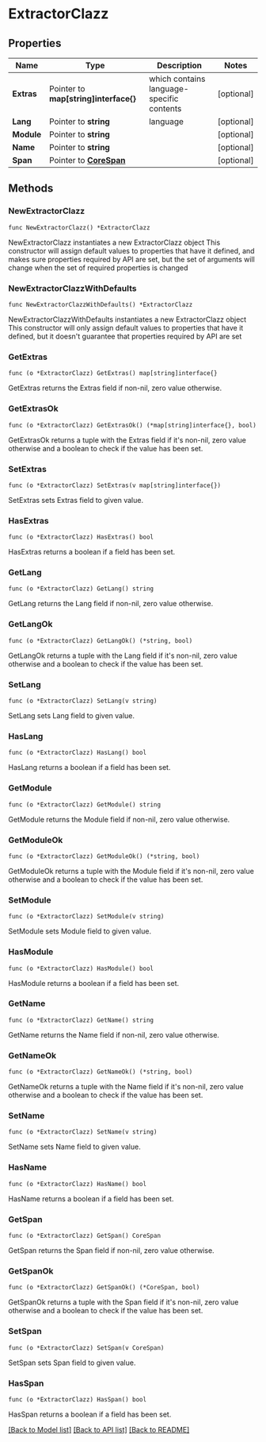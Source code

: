 # ExtractorClazz

## Properties

Name | Type | Description | Notes
------------ | ------------- | ------------- | -------------
**Extras** | Pointer to **map[string]interface{}** | which contains language-specific contents | [optional] 
**Lang** | Pointer to **string** | language | [optional] 
**Module** | Pointer to **string** |  | [optional] 
**Name** | Pointer to **string** |  | [optional] 
**Span** | Pointer to [**CoreSpan**](CoreSpan.md) |  | [optional] 

## Methods

### NewExtractorClazz

`func NewExtractorClazz() *ExtractorClazz`

NewExtractorClazz instantiates a new ExtractorClazz object
This constructor will assign default values to properties that have it defined,
and makes sure properties required by API are set, but the set of arguments
will change when the set of required properties is changed

### NewExtractorClazzWithDefaults

`func NewExtractorClazzWithDefaults() *ExtractorClazz`

NewExtractorClazzWithDefaults instantiates a new ExtractorClazz object
This constructor will only assign default values to properties that have it defined,
but it doesn't guarantee that properties required by API are set

### GetExtras

`func (o *ExtractorClazz) GetExtras() map[string]interface{}`

GetExtras returns the Extras field if non-nil, zero value otherwise.

### GetExtrasOk

`func (o *ExtractorClazz) GetExtrasOk() (*map[string]interface{}, bool)`

GetExtrasOk returns a tuple with the Extras field if it's non-nil, zero value otherwise
and a boolean to check if the value has been set.

### SetExtras

`func (o *ExtractorClazz) SetExtras(v map[string]interface{})`

SetExtras sets Extras field to given value.

### HasExtras

`func (o *ExtractorClazz) HasExtras() bool`

HasExtras returns a boolean if a field has been set.

### GetLang

`func (o *ExtractorClazz) GetLang() string`

GetLang returns the Lang field if non-nil, zero value otherwise.

### GetLangOk

`func (o *ExtractorClazz) GetLangOk() (*string, bool)`

GetLangOk returns a tuple with the Lang field if it's non-nil, zero value otherwise
and a boolean to check if the value has been set.

### SetLang

`func (o *ExtractorClazz) SetLang(v string)`

SetLang sets Lang field to given value.

### HasLang

`func (o *ExtractorClazz) HasLang() bool`

HasLang returns a boolean if a field has been set.

### GetModule

`func (o *ExtractorClazz) GetModule() string`

GetModule returns the Module field if non-nil, zero value otherwise.

### GetModuleOk

`func (o *ExtractorClazz) GetModuleOk() (*string, bool)`

GetModuleOk returns a tuple with the Module field if it's non-nil, zero value otherwise
and a boolean to check if the value has been set.

### SetModule

`func (o *ExtractorClazz) SetModule(v string)`

SetModule sets Module field to given value.

### HasModule

`func (o *ExtractorClazz) HasModule() bool`

HasModule returns a boolean if a field has been set.

### GetName

`func (o *ExtractorClazz) GetName() string`

GetName returns the Name field if non-nil, zero value otherwise.

### GetNameOk

`func (o *ExtractorClazz) GetNameOk() (*string, bool)`

GetNameOk returns a tuple with the Name field if it's non-nil, zero value otherwise
and a boolean to check if the value has been set.

### SetName

`func (o *ExtractorClazz) SetName(v string)`

SetName sets Name field to given value.

### HasName

`func (o *ExtractorClazz) HasName() bool`

HasName returns a boolean if a field has been set.

### GetSpan

`func (o *ExtractorClazz) GetSpan() CoreSpan`

GetSpan returns the Span field if non-nil, zero value otherwise.

### GetSpanOk

`func (o *ExtractorClazz) GetSpanOk() (*CoreSpan, bool)`

GetSpanOk returns a tuple with the Span field if it's non-nil, zero value otherwise
and a boolean to check if the value has been set.

### SetSpan

`func (o *ExtractorClazz) SetSpan(v CoreSpan)`

SetSpan sets Span field to given value.

### HasSpan

`func (o *ExtractorClazz) HasSpan() bool`

HasSpan returns a boolean if a field has been set.


[[Back to Model list]](../README.md#documentation-for-models) [[Back to API list]](../README.md#documentation-for-api-endpoints) [[Back to README]](../README.md)


